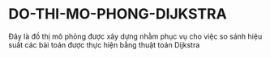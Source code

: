 # DO-THI-MO-PHONG-DIJKSTRA
Đây là đồ thị mô phỏng được xây dựng nhằm phục vụ cho việc so sánh hiệu suất các bài toán được thực hiện bằng thuật toán Dijkstra
